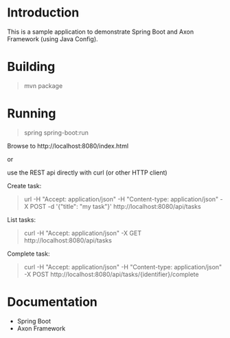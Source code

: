 Introduction
============
This is a sample application to demonstrate Spring Boot and Axon Framework (using Java Config).

Building
========
> mvn package

Running
=======
> spring spring-boot:run

Browse to http://localhost:8080/index.html

or 

use the REST api directly with curl (or other HTTP client)

Create task:
> url -H "Accept: application/json" -H "Content-type: application/json" -X POST -d '{"title": "my task"}' http://localhost:8080/api/tasks

List tasks:
> curl -H "Accept: application/json" -X GET http://localhost:8080/api/tasks

Complete task:
> curl -H "Accept: application/json" -H "Content-type: application/json" -X POST http://localhost:8080/api/tasks/{identifier}/complete

Documentation
=============
* Spring Boot
* Axon Framework